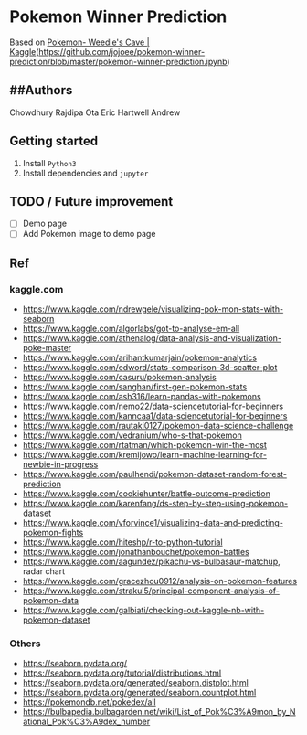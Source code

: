 # Pokemon Winner Prediction

Based on [Pokemon- Weedle's Cave | Kaggle](https://www.kaggle.com/terminus7/pokemon-challenge)(https://github.com/jojoee/pokemon-winner-prediction/blob/master/pokemon-winner-prediction.ipynb)


##Authors
----------------------------------------
Chowdhury Rajdipa
Ota Eric
Hartwell Andrew

## Getting started

1. Install `Python3`
2. Install dependencies and `jupyter`

## TODO / Future improvement
- [ ] Demo page
- [ ] Add Pokemon image to demo page

## Ref

### kaggle.com
- https://www.kaggle.com/ndrewgele/visualizing-pok-mon-stats-with-seaborn
- https://www.kaggle.com/algorlabs/got-to-analyse-em-all
- https://www.kaggle.com/athenalog/data-analysis-and-visualization-poke-master
- https://www.kaggle.com/arihantkumarjain/pokemon-analytics
- https://www.kaggle.com/edword/stats-comparison-3d-scatter-plot
- https://www.kaggle.com/casuru/pokemon-analysis
- https://www.kaggle.com/sanghan/first-gen-pokemon-stats
- https://www.kaggle.com/ash316/learn-pandas-with-pokemons
- https://www.kaggle.com/nemo22/data-sciencetutorial-for-beginners
- https://www.kaggle.com/kanncaa1/data-sciencetutorial-for-beginners
- https://www.kaggle.com/rautaki0127/pokemon-data-science-challenge
- https://www.kaggle.com/vedranium/who-s-that-pokemon
- https://www.kaggle.com/rtatman/which-pokemon-win-the-most
- https://www.kaggle.com/kremijowo/learn-machine-learning-for-newbie-in-progress
- https://www.kaggle.com/paulhendi/pokemon-dataset-random-forest-prediction
- https://www.kaggle.com/cookiehunter/battle-outcome-prediction
- https://www.kaggle.com/karenfang/ds-step-by-step-using-pokemon-dataset
- https://www.kaggle.com/vforvince1/visualizing-data-and-predicting-pokemon-fights
- https://www.kaggle.com/hiteshp/r-to-python-tutorial
- https://www.kaggle.com/jonathanbouchet/pokemon-battles
- https://www.kaggle.com/aagundez/pikachu-vs-bulbasaur-matchup,  radar chart
- https://www.kaggle.com/gracezhou0912/analysis-on-pokemon-features
- https://www.kaggle.com/strakul5/principal-component-analysis-of-pokemon-data
- https://www.kaggle.com/galbiati/checking-out-kaggle-nb-with-pokemon-dataset

### Others
- https://seaborn.pydata.org/
- https://seaborn.pydata.org/tutorial/distributions.html
- https://seaborn.pydata.org/generated/seaborn.distplot.html
- https://seaborn.pydata.org/generated/seaborn.countplot.html
- https://pokemondb.net/pokedex/all
- https://bulbapedia.bulbagarden.net/wiki/List_of_Pok%C3%A9mon_by_National_Pok%C3%A9dex_number
